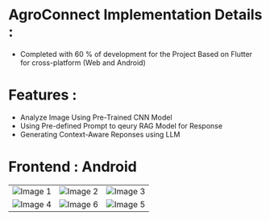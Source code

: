# AgroConnect Implementation Details : 
- Completed with 60 % of development for the Project
Based on Flutter for cross-platform  (Web and Android)

# Features :
- Analyze Image Using Pre-Trained CNN Model
- Using Pre-defined Prompt to qeury RAG Model for Response
- Generating Context-Aware Reponses using LLM


# Frontend : Android
<table>
  <tr>
    <td><img src="https://github.com/user-attachments/assets/717b233b-062e-430a-b9d3-981c186acf73" alt="Image 1" /></td>
    <td><img src="https://github.com/user-attachments/assets/e70b6ab2-ce07-41fa-9f34-535ad9071672" alt="Image 2" /></td>
    <td><img src="https://github.com/user-attachments/assets/3da01ddb-2c61-44fb-b771-7fb6a159e66c" alt="Image 3" /></td>
  </tr>
  <tr>
    <td><img src="https://github.com/user-attachments/assets/066f6cf5-efe6-49ae-923d-5372ba0c8032" alt="Image 4" /></td>
    <td><img src="https://github.com/user-attachments/assets/13d9ae42-4f82-4df6-bd6e-74e4ea827c12" alt="Image 6" /></td>
    <td><img src="https://github.com/user-attachments/assets/f03c8635-302d-4183-9e17-069889d3b58e" alt="Image 5" /></td>
  
  </tr>
</table>

